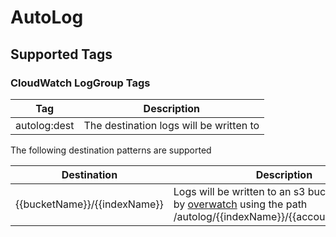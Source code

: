 # AutoLog

## Supported Tags

### CloudWatch LogGroup Tags

| Tag               | Description                             |
|-------------------|-----------------------------------------|
| autolog:dest      | The destination logs will be written to |

The following destination patterns are supported

| Destination                  | Description                                                                                                                                                      |
|------------------------------|------------------------------------------------------------------------------------------------------------------------------------------------------------------|
| {{bucketName}}/{{indexName}} | Logs will be written to an s3 bucket managed by [overwatch](https://github.com/truemark/overwatch) using the path /autolog/{{indexName}}/{{account}}/{{region}}/ |

